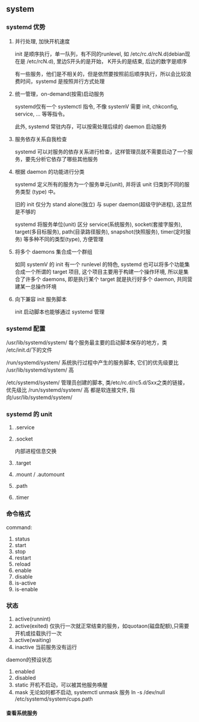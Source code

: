 
## system

### systemd 优势

1. 并行处理, 加快开机速度

    init 是顺序执行，单一队列，有不同的runlevel, 如 /etc/rc.d/rcN.d(debian现在是 /etc/rcN.d), 里边S开头的是开始，
    K开头的是结束, 后边的数字是顺序

    有一些服务，他们是不相关的，但是依然要按照前后顺序执行，所以会比较浪费时间，systemd 是按照并行方式处理

1. 统一管理，on-demand(按需)启动服务

    systemd仅有一个 systemctl 指令, 不像 systemV 需要 init, chkconfig, service, ... 等等指令。

    此外, systemd 常驻内存，可以按需处理后续的 daemon 启动服务

1. 服务依存关系自我检查

    systemd 可以对服务的依存关系进行检查，这样管理员就不需要启动了一个服务，要先分析它依存了哪些其他服务

1. 根据 daemon 的功能进行分类

    systemd 定义所有的服务为一个服务单元(unit), 并将该 unit 归类到不同的服务类型 (type) 中。

    旧的 init 仅分为 stand alone(独立) 与 super daemon(超级守护进程), 这显然是不够的

    systemd 将服务单位(unit) 区分 service(系统服务), socket(套接字服务), target(多目标服务), path(目录路径服务), snapshot(快照服务), timer(定时服务) 等多种不同的类型(type), 方便管理

1. 将多个 daemons 集合成一个群组
    
    如同 systemV 的 init 有一个 runlevel 的特色, systemd 也可以将多个功能集合成一个所谓的 target 项目, 这个项目主要用于构建一个操作环境, 所以是集合了许多个 daemons, 即是执行某个 target 就是执行好多个 daemon, 共同营建某一总操作环境

1. 向下兼容 init 服务脚本

    init 启动脚本也能够通过 systemd 管理


### systemd 配置

/usr/lib/systemd/system/        每个服务最主要的启动脚本保存的地方，类 /etc/init.d/下的文件

/run/systemd/system/            系统执行过程中产生的服务脚本, 它们的优先级要比 /usr/lib/systemd/system/ 高

/etc/systemd/system/            管理员创建的脚本, 类/etc/rc.d/rc5.d/Sxx之类的链接，优先级比 /run/systemd/system/ 高
                                都是软连接文件, 指向/usr/lib/systemd/system/

### systemd 的 unit

1. .service

1. .socket

    内部进程信息交换

1. .target

1. .mount / .automount

1. .path

1. .timer

### 命令格式

command:

1. status
1. start
1. stop
1. restart
1. reload
1. enable
1. disable
1. is-active
1. is-enable


### 状态

1. active(runnint)  
1. active(exited)      仅执行一次就正常结束的服务，如quotaon(磁盘配额),只需要开机或挂载执行一次
1. active(waiting)     
1. inactive            当前服务没有运行

daemon的预设状态
1. enabled
1. disabled
1. static               开机不启动，可以被其他服务唤醒
1. mask                 无论如何都不启动, systemctl unmask 服务
                            ln -s /dev/null /etc/systemd/system/cups.path

#### 查看系统服务
